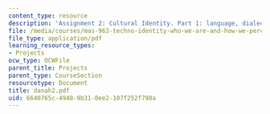 ```yaml
---
content_type: resource
description: 'Assignment 2: Cultural Identity. Part 1: language, dialects and email'
file: /media/courses/mas-963-techno-identity-who-we-are-and-how-we-perceive-ourselves-and-others-spring-2002/6640765c49489b310ee2107f252f798a_danah2.pdf
file_type: application/pdf
learning_resource_types:
- Projects
ocw_type: OCWFile
parent_title: Projects
parent_type: CourseSection
resourcetype: Document
title: danah2.pdf
uid: 6640765c-4948-9b31-0ee2-107f252f798a
---
```

